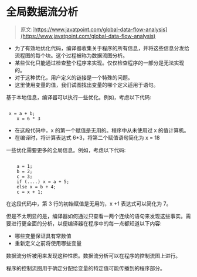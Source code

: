 # 全局数据流分析

> 原文:[https://www.javatpoint.com/global-data-flow-analysis](https://www.javatpoint.com/global-data-flow-analysis)

*   为了有效地优化代码，编译器收集关于程序的所有信息，并将这些信息分发给流程图的每个块。这个过程被称为数据流图分析。
*   某些优化只能通过检查整个程序来实现。仅仅检查程序的一部分是无法实现的。
*   对于这种优化，用户定义的链接是一个特殊的问题。
*   这里使用变量的值，我们试图找出变量的哪个定义适用于语句。

基于本地信息，编译器可以执行一些优化。例如，考虑以下代码:

```

 x = a + b;
    x = 6 * 3

```

*   在这段代码中，x 的第一个赋值是无用的。程序中从未使用过 x 的值计算机。
*   在编译时，将计算表达式 6*3，将第二个赋值语句简化为 x = 18

一些优化需要更多的全局信息。例如，考虑以下代码:

```

	a = 1;
    b = 2;
    c = 3;
    if (....) x = a + 5;
    else x = b + 4;
    c = x + 1;

```

在这段代码中，第 3 行的初始赋值是无用的，x +1 表达式可以简化为 7。

但是不太明显的是，编译器如何通过只查看一两个连续的语句来发现这些事实。需要进行更全面的分析，以便编译器在程序中的每一点都知道以下内容:

*   哪些变量保证具有常数值
*   重新定义之前将使用哪些变量

数据流分析被用来发现这种性质。数据流分析可以在程序的控制流图上进行。

程序的控制流图用于确定分配给变量的特定值可能传播到的程序部分。
